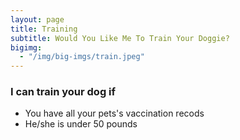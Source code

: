 ```yaml
---
layout: page
title: Training
subtitle: Would You Like Me To Train Your Doggie?
bigimg:
  - "/img/big-imgs/train.jpeg"
---
```


### I can train your dog if

- You have all your pets's vaccination recods
- He/she is under 50 pounds

